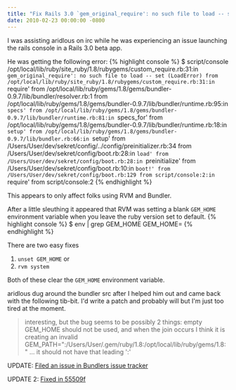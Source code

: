 ```yaml
---
title: "Fix Rails 3.0 `gem_original_require': no such file to load -- set (LoadError)"
date: 2010-02-23 00:00:00 -0800
---
```

I was assisting aridlous on irc while he was experiencing an issue launching the rails console in a Rails 3.0 beta app.

He was getting the following error:
{% highlight console %}
$ script/console
/opt/local/lib/ruby/site_ruby/1.8/rubygems/custom_require.rb:31:in `gem_original_require': no such file to load -- set (LoadError)
	from /opt/local/lib/ruby/site_ruby/1.8/rubygems/custom_require.rb:31:in `require'
	from /opt/local/lib/ruby/gems/1.8/gems/bundler-0.9.7/lib/bundler/resolver.rb:1
	from /opt/local/lib/ruby/gems/1.8/gems/bundler-0.9.7/lib/bundler/runtime.rb:95:in `specs'
	from /opt/local/lib/ruby/gems/1.8/gems/bundler-0.9.7/lib/bundler/runtime.rb:81:in `specs_for'
	from /opt/local/lib/ruby/gems/1.8/gems/bundler-0.9.7/lib/bundler/runtime.rb:18:in `setup'
	from /opt/local/lib/ruby/gems/1.8/gems/bundler-0.9.7/lib/bundler.rb:66:in `setup'
	from /Users/User/dev/sekret/config/../config/preinitializer.rb:34
	from /Users/User/dev/sekret/config/boot.rb:28:in `load'
	from /Users/User/dev/sekret/config/boot.rb:28:in `preinitialize'
	from /Users/User/dev/sekret/config/boot.rb:10:in `boot!'
	from /Users/User/dev/sekret/config/boot.rb:129
	from script/console:2:in `require'
	from script/console:2
{% endhighlight %}

This appears to only affect folks using RVM and Bundler.

After a little sleuthing it appeared that RVM was setting a blank `GEM_HOME` environment variable when you leave the ruby version set to default.
{% highlight console %}
$  env | grep GEM_HOME
GEM_HOME=
{% endhighlight %}

There are two easy fixes

1) `unset GEM_HOME`
 or
2) `rvm system`

Both of these clear the `GEM_HOME` environment variable.

aridlous dug around the bundler src after I helped him out and came back with the following tib-bit. I'd write a patch and probably will but I'm just too tired at the moment.

>interesting, but the bug seems to be possibly 2 things: empty GEM_HOME should not be used, and when the join occurs I think it is creating an invalid GEM_PATH=":/Users/User/.gem/ruby/1.8:/opt/local/lib/ruby/gems/1.8:" ... it should not have that leading ':'

UPDATE: [Filed an issue in Bundlers issue tracker](http://github.com/carlhuda/bundler/issues/issue/133)

UPDATE 2: [Fixed in 55509f](http://github.com/carlhuda/bundler/commit/55509f23693bb344696d1dfa7fa0f0eb2108adf6)